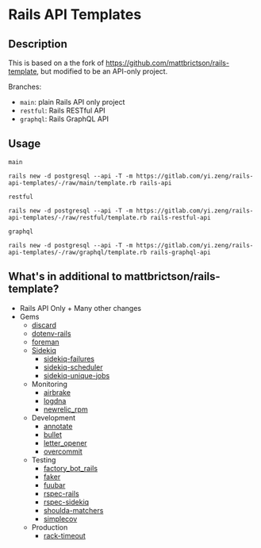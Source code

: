 # Rails API Templates

## Description

This is based on a the fork of <https://github.com/mattbrictson/rails-template>,
but modified to be an API-only project.

Branches:
- `main`: plain Rails API only project
- `restful`: Rails RESTful API
- `graphql`: Rails GraphQL API

## Usage

`main`

```
rails new -d postgresql --api -T -m https://gitlab.com/yi.zeng/rails-api-templates/-/raw/main/template.rb rails-api
```

`restful`

```
rails new -d postgresql --api -T -m https://gitlab.com/yi.zeng/rails-api-templates/-/raw/restful/template.rb rails-restful-api
```

`graphql`

```
rails new -d postgresql --api -T -m https://gitlab.com/yi.zeng/rails-api-templates/-/raw/graphql/template.rb rails-graphql-api
```

## What's in additional to mattbrictson/rails-template?

* Rails API Only + Many other changes
* Gems
  - [discard](https://github.com/jhawthorn/discard)
  - [dotenv-rails](https://github.com/bkeepers/dotenv)
  - [foreman](https://github.com/ddollar/foreman)
  - [Sidekiq](https://github.com/mperham/sidekiqs)
    - [sidekiq-failures](https://github.com/mhfs/sidekiq-failures)
    - [sidekiq-scheduler](https://github.com/moove-it/sidekiq-scheduler)
    - [sidekiq-unique-jobs](https://github.com/mhenrixon/sidekiq-unique-jobs)
  - Monitoring
    - [airbrake](https://github.com/airbrake/airbrake)
    - [logdna](https://github.com/logdna/ruby)
    - [newrelic_rpm](https://github.com/newrelic/newrelic-ruby-agent)
  - Development
    - [annotate](https://github.com/ctran/annotate_models)
    - [bullet](https://github.com/flyerhzm/bullet)
    - [letter_opener](https://github.com/ryanb/letter_opener)
    - [overcommit](https://github.com/sds/overcommit)
  - Testing
    - [factory_bot_rails](https://github.com/thoughtbot/factory_bot_rails)
    - [faker](https://github.com/faker-ruby/faker)
    - [fuubar](https://github.com/thekompanee/fuubar)
    - [rspec-rails](https://github.com/rspec/rspec-rails)
    - [rspec-sidekiq](https://github.com/rspec/rspec-rails)
    - [shoulda-matchers](https://github.com/thoughtbot/shoulda-matchers)
    - [simplecov](https://github.com/simplecov-ruby/simplecov)
  - Production
    - [rack-timeout](https://github.com/sharpstone/rack-timeout)
